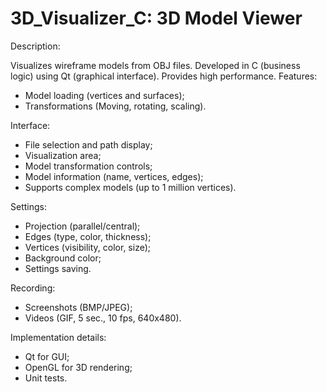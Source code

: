 
# 3D_Visualizer_C: 3D Model Viewer

Description:

Visualizes wireframe models from OBJ files.
Developed in C (business logic) using Qt (graphical interface).
Provides high performance.
Features:
- Model loading (vertices and surfaces);
- Transformations (Moving, rotating, scaling).

Interface:
- File selection and path display;
- Visualization area;
- Model transformation controls;
- Model information (name, vertices, edges);
- Supports complex models (up to 1 million vertices).

Settings:
- Projection (parallel/central);
- Edges (type, color, thickness);
- Vertices (visibility, color, size);
- Background color;
- Settings saving.

Recording:
- Screenshots (BMP/JPEG);
- Videos (GIF, 5 sec., 10 fps, 640x480).

Implementation details:
- Qt for GUI;
- OpenGL for 3D rendering;
- Unit tests.
